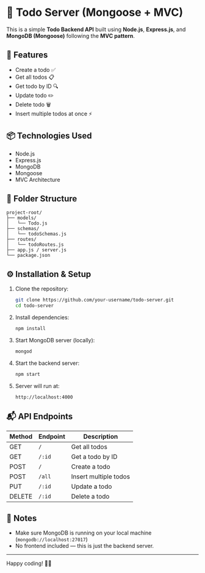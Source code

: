 

# 📝 Todo Server (Mongoose + MVC)

This is a simple **Todo Backend API** built using **Node.js**, **Express.js**, and **MongoDB (Mongoose)** following the **MVC pattern**.

## 🚀 Features
 
- Create a todo ✅
- Get all todos 📋
- Get todo by ID 🔍 
- Update todo ✏️
- Delete todo 🗑️
- Insert multiple todos at once ⚡

## 📦 Technologies Used

- Node.js
- Express.js
- MongoDB
- Mongoose
- MVC Architecture

## 📁 Folder Structure

```
project-root/
├── models/
│   └── Todo.js
├── schemas/
│   └── todoSchemas.js
├── routes/
│   └── todoRoutes.js
├── app.js / server.js
└── package.json

```

## ⚙️ Installation & Setup

1. Clone the repository:
   ```bash
   git clone https://github.com/your-username/todo-server.git
   cd todo-server
   ```

2. Install dependencies:
   ```bash
   npm install
   ```

3. Start MongoDB server (locally):
   ```bash
   mongod
   ```

4. Start the backend server:
   ```bash
   npm start
   ```

5. Server will run at:
   ```
   http://localhost:4000
   ```

## 📬 API Endpoints

| Method | Endpoint        | Description              |
|--------|------------------|--------------------------|
| GET    | `/`              | Get all todos            |
| GET    | `/:id`           | Get a todo by ID         |
| POST   | `/`              | Create a todo            |
| POST   | `/all`           | Insert multiple todos    |
| PUT    | `/:id`           | Update a todo            |
| DELETE | `/:id`           | Delete a todo            |

## 📌 Notes

- Make sure MongoDB is running on your local machine (`mongodb://localhost:27017`)
- No frontend included — this is just the backend server.

---

Happy coding! 🧑‍💻
```

